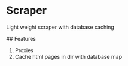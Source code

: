 # Scraper

Light weight scraper with database caching

## Features

1. Proxies
2. Cache html pages in dir with database map


